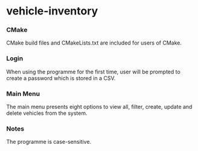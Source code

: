# vehicle-inventory

### CMake ####

CMake build files and CMakeLists.txt are included for users of CMake.

### Login ###

When using the programme for the first time, user will be prompted to create a password which is stored in a CSV.

### Main Menu ###

The main menu presents eight options to view all, filter, create, update and delete vehicles from the system.

### Notes ### 
The programme is case-sensitive.
